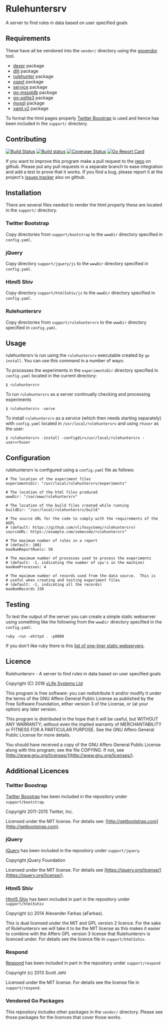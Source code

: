 Rulehuntersrv
=============
A server to find rules in data based on user specified goals

Requirements
------------
These have all be vendored into the `vendor/` directory using the
[govendor](https://github.com/kardianos/govendor) tool.

* [dexpr](https://github.com/lawrencewoodman/dexpr) package
* [dlit](https://github.com/lawrencewoodman/dlit) package
* [rulehunter](https://github.com/vlifesystems/rulehunter) package
* [osext](https://github.com/kardianos/osext) package
* [service](https://github.com/kardianos/service) package
* [go-mssqldb](https://github.com/denisenkom/go-mssqldb) package
* [go-sqlite3](https://github.com/mattn/go-sqlite3) package
* [mysql](https://github.com/go-sql-driver/mysql) package
* [yaml.v2](https://gopkg.in/yaml.v2) package


To format the html pages properly [Twitter Boostrap](http://getbootstrap.com) is used and hence has been included in the `support/` directory.

Contributing
------------
[![Build Status](https://travis-ci.org/vlifesystems/rulehuntersrv.svg?branch=master)](https://travis-ci.org/vlifesystems/rulehuntersrv)
[![Build status](https://ci.appveyor.com/api/projects/status/8tds5r4dk6163es0?svg=true)](https://ci.appveyor.com/project/LawrenceWoodman/rulehuntersrv)
[![Coverage Status](https://coveralls.io/repos/vlifesystems/rulehuntersrv/badge.svg?branch=master)](https://coveralls.io/r/vlifesystems/rulehuntersrv?branch=master)
[![Go Report Card](https://goreportcard.com/badge/github.com/vlifesystems/rulehuntersrv)](https://goreportcard.com/report/github.com/vlifesystems/rulehuntersrv)

If you want to improve this program make a pull request to the [repo](https://github.com/vlifesystems/rulehuntersrv) on github.  Please put any pull requests in a separate branch to ease integration and add a test to prove that it works.  If you find a bug, please report it at the project's [issues tracker](https://github.com/vlifesystems/rulehuntersrv/issues) also on github.

Installation
------------
There are several files needed to render the html properly these are located in the `support/` directory.

### Twitter Bootstrap

Copy directories from `support/bootstrap` to the `wwwDir` directory specified in `config.yaml`.

### jQuery

Copy directory `support/jquery/js` to the `wwwDir` directory specified in `config.yaml`.

### Html5 Shiv

Copy directory `support/html5shiv/js` to the `wwwDir` directory specified in `config.yaml`.

### Rulehuntersrv

Copy directories from `support/rulehuntersrv` to the `wwwDir` directory specified in `config.yaml`.

Usage
-----
rulehuntersrv is run using the `rulehuntersrv` executable created by `go install`.  You can use this command in a number of ways:

To processes the experiments in the `experimentsDir` directory specified in `config.yaml` located in the current directory:

    $ rulehuntersrv

To run `rulehuntersrv` as a server continually checking and processing experiments

    $ rulehuntersrv -serve

To install `rulehuntersrv` as a service (which then needs starting separately) with `config.yaml` located in `/usr/local/rulehuntersrv` and using `rhuser` as the user:

    $ rulehuntersrv -install -configdir=/usr/local/rulehuntersrv -user=rhuser

Configuration
-------------
rulehuntersrv is configured using a `config.yaml` file as follows:

    # The location of the experiment files
    experimentsDir: "/usr/local/rulehuntersrv/experiments"

    # The location of the html files produced
    wwwDir: "/var/www/rulehuntersrv"

    # The location of the build files created while running
    buildDir: "/usr/local/rulehuntersrv/build"

    # The source URL for the code to comply with the requirements of the AGPL
    # (default: https://github.com/vlifesystems/rulehuntersrv)
    sourceURL: https://example.com/somecode/rulehuntersrv"

    # The maximum number of rules in a report
    # (default: 100)
    maxNumReportRuels: 50

    # The maximum number of processes used to process the experiments
    # (default: -1, indicating the number of cpu's in the machine)
    maxNumProcesses: 4

    # The maximum number of records used from the data source.  This is
    # useful when creating and testing experiment files
    # (default: -1, indicating all the records)
    maxNumRecords 150

Testing
-------
To test the output of the server you can create a simple static webserver using something like the following from the `wwwDir` directory specified in the `config.yaml`:

    ruby -run -ehttpd . -p8000


If you don't like ruby there is this [list of one-liner static webservers](https://gist.github.com/willurd/5720255).


Licence
-------
Rulehuntersrv - A server to find rules in data based on user specified goals

Copyright (C) 2016 [vLife Systems Ltd](http://vlifesystems.com)

This program is free software: you can redistribute it and/or modify
it under the terms of the GNU Affero General Public License as published by
the Free Software Foundation, either version 3 of the License, or
(at your option) any later version.

This program is distributed in the hope that it will be useful,
but WITHOUT ANY WARRANTY; without even the implied warranty of
MERCHANTABILITY or FITNESS FOR A PARTICULAR PURPOSE.  See the
GNU Affero General Public License for more details.

You should have received a copy of the GNU Affero General Public License
along with this program; see the file COPYING.  If not, see
[http://www.gnu.org/licenses/](http://www.gnu.org/licenses/).

Additional Licences
-------------------

### Twitter Boostrap

[Twitter Boostrap](http://getbootstrap.com) has been included in the repository under `support/bootstrap`.

Copyright 2011-2015 Twitter, Inc.

Licensed under the MIT license.  For details see: [http://getbootstrap.com](http://getbootstrap.com).

### jQuery

[jQuery](https://jquery.org) has been included in the repository under `support/jquery`.

Copyright jQuery Foundation

Licensed under the MIT license.  For details see [https://jquery.org/license/](https://jquery.org/license/).

### Html5 Shiv

[Html5 Shiv](https://github.com/aFarkas/html5shiv) has been included in part in the repository under `support/html5shiv`

Copyright (c) 2014 Alexander Farkas (aFarkas).

This is dual licensed under the MIT and GPL version 2 licence.  For the sake of Rulehuntersrv we will take it to be the MIT license as this makes it easier to combine with the Affero GPL version 3 license that Rulehuntersrv is licenced under.  For details see the licence file in `support/html5shiv`.

### Respond

[Respond](https://github.com/scottjehl/Respond) has been included in part in the repository under `support/respond`

Copyright (c) 2013 Scott Jehl

Licensed under the MIT license.  For details see the license file in `support/respond`.

### Vendored Go Packages

This repository includes other packages in the `vendor/` directory.  Please see those packages for the licences that cover those works.
